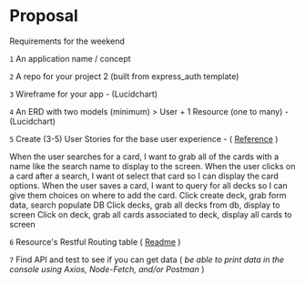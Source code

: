 # Proposal
Requirements for the weekend

`1` An application name / concept

`2` A repo for your project 2 (built from express_auth template)

`3` Wireframe for your app - (Lucidchart)

`4` An ERD with two models (minimum) > User + 1 Resource (one to many) - (Lucidchart)

`5` Create (3-5) User Stories for the base user experience - ( [Reference](https://revelry.co/resources/development/user-stories-that-dont-suck/) )

When the user searches for a card, I want to grab all of the cards with a name like the search name to display to the screen.
When the user clicks on a card after a search, I want ot select that card so I can display the card options.
When the user saves a card, I want to query for all decks so I can give them choices on where to add the card.
Click create deck, grab form data, search populate DB
Click decks, grab all decks from db, display to screen
Click on deck, grab all cards associated to deck, display all cards to screen

`6` Resource's Restful Routing table ( [Readme](https://romebell.gitbook.io/sei-412/node-express/00readme-1/01intro-to-express/00readme#restful-routing) )

`7` Find API and test to see if you can get data ( *be able to print data in the console using Axios, Node-Fetch, and/or Postman* )